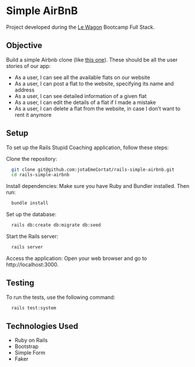 # Simple AirBnB

Project developed during the [Le Wagon](https://github.com/lewagon) Bootcamp Full Stack.

## Objective

Build a simple Airbnb clone (like [this one](https://rails-simple-airbnb.lewagon.com/)). These
should be all the user stories of our app:

- As a user, I can see all the available flats on our website
- As a user, I can post a flat to the website, specifying its name and address
- As a user, I can see detailed information of a given flat
- As a user, I can edit the details of a flat if I made a mistake
- As a user, I can delete a flat from the website, in case I don’t want to rent it anymore

## Setup

To set up the Rails Stupid Coaching application, follow these steps:

Clone the repository:

```sh
  git clone git@github.com:jotaEmeCortat/rails-simple-airbnb.git
  cd rails-simple-airbnb
```

Install dependencies: Make sure you have Ruby and Bundler installed. Then run:

```sh
  bundle install
```

Set up the database:

```sh
  rails db:create db:migrate db:seed
```

Start the Rails server:

```sh
  rails server
```

Access the application: Open your web browser and go to http://localhost:3000.

## Testing

To run the tests, use the following command:

```sh
  rails test:system
```

## Technologies Used

- Ruby on Rails
- Bootstrap
- Simple Form
- Faker
